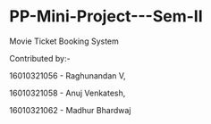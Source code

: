 # PP-Mini-Project---Sem-II
Movie Ticket Booking System

Contributed by:- 

16010321056 - Raghunandan V, 

16010321058 - Anuj Venkatesh, 

16010321062 - Madhur Bhardwaj 
